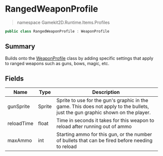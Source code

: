 # RangedWeaponProfile
> namespace Gamekit2D.Runtime.Items.Profiles
```csharp
public class RangedWeaponProfile : WeaponProfile
```

## Summary
Builds onto the [WeaponProfile](./WeaponProfile.md) class by adding specific settings that apply to ranged weapons such as guns, bows, magic, etc.

## Fields
| Name | Type | Description |
|------|------|-------------|
| gunSprite | Sprite | Sprite to use for the gun's graphic in the game. This does not apply to the bullets, just the gun graphic shown on the player. |
| reloadTime | float | Time in seconds it takes for this weapon to reload after running out of ammo |
| maxAmmo | int | Starting ammo for this gun, or the number of bullets that can be fired before needing to reload |